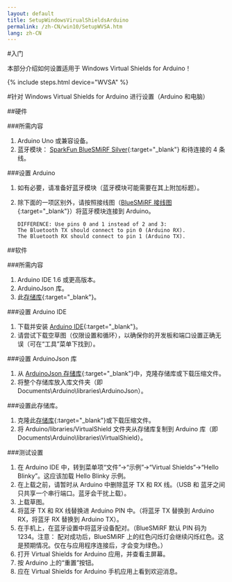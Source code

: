 ```yaml
---
layout: default
title: SetupWindowsVirualShieldsArduino
permalink: /zh-CN/win10/SetupWVSA.htm
lang: zh-CN
---
```


#入门

本部分介绍如何设置适用于 Windows Virtual Shields for Arduino！

{% include steps.html device="WVSA" %}

#针对 Windows Virtual Shields for Arduino 进行设置（Arduino 和电脑）

##硬件

###所需内容
 1. Arduino Uno 或兼容设备。
 2. 蓝牙模块： [SparkFun BlueSMiRF Silver](https://www.sparkfun.com/products/12577){:target="_blank"} 和待连接的 4 条线。

###设置 Arduino
 1. 如有必要，请准备好蓝牙模块（蓝牙模块可能需要在其上附加标题）。
 2. 除下面的一项区别外，请按照接线图（[BlueSMiRF 接线图](https://learn.sparkfun.com/tutorials/using-the-bluesmirf/hardware-hookup){:target="_blank"}）将蓝牙模块连接到 Arduino。

		DIFFERENCE: Use pins 0 and 1 instead of 2 and 3:
		The Bluetooth TX should connect to pin 0 (Arduino RX).
		The Bluetooth RX should connect to pin 1 (Arduino TX).

##软件

###所需内容
 1. Arduino IDE 1.6 或更高版本。
 2. ArduinoJson 库。
 3. 此[存储库](https://github.com/ms-iot/virtual-shields-arduino){:target="_blank"}。

###设置 Arduino IDE
 1. 下载并安装 [Arduino IDE](http://www.arduino.cc/en/Main/Software){:target="_blank"}。
 2. 请尝试下载空草图（仅限设置和循环），以确保你的开发板和端口设置正确无误（可在“工具”菜单下找到）。

###设置 ArduinoJson 库
 1. 从 [ArduinoJson 存储库](https://github.com/bblanchon/ArduinoJson){:target="_blank"}中，克隆存储库或下载压缩文件。
 2. 将整个存储库放入库文件夹（即 Documents\\Arduino\\libraries\\ArduinoJson）。

###设置此存储库。
 1. 克隆此[存储库](https://github.com/ms-iot/virtual-shields-arduino){:target="_blank"}或下载压缩文件。
 2.	将 Arduino/libraries/VirtualShield 文件夹从存储库复制到 Arduino 库（即 Documents\\Arduino\\libraries\\VirtualShield）。

###测试设置
 1. 在 Arduino IDE 中，转到菜单项“文件”-\>“示例”-\>“Virtual Shields”-\>“Hello Blinky”。这应该加载 Hello Blinky 示例。
 2. 在上载之前，请暂时从 Arduino 中删除蓝牙 TX 和 RX 线。（USB 和 蓝牙之间只共享一个串行端口。蓝牙会干扰上载）。
 3. 上载草图。
 4. 将蓝牙 TX 和 RX 线替换进 Arduino PIN 中。（将蓝牙 TX 替换到 Arduino RX，将蓝牙 RX 替换到 Arduino TX）。
 5. 在手机上，在蓝牙设置中将蓝牙设备配对。（BlueSMiRF 默认 PIN 码为 1234。注意： 配对成功后，BlueSMiRF 上的红色闪烁灯会继续闪烁红色。这是预期情况。仅在与应用程序连接后，才会变为绿色。）
 6. 打开 Virtual Shields for Arduino 应用，并查看主屏幕。 
 7. 按 Arduino 上的“重置”按钮。
 5. 应在 Virtual Shields for Arduino 手机应用上看到欢迎消息。

